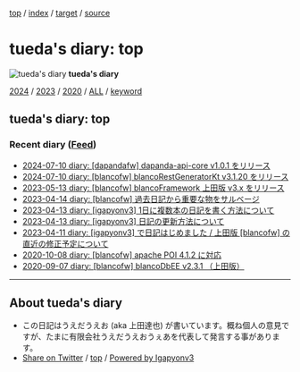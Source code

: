 [top](index.html) / [index](index.html) / [target](https://uedaueo.github.io/diary-of-tueda/index.html) / [source](https://github.com/uedaueo/diary-of-tueda/blob/master/index.src.md) 

tueda's diary: top
=====================================================================================================
![tueda's diary](https://uedaueo.github.io/diary-of-tueda/images/furoduck.jpg "うえだうえお") **tueda's diary**

[2024](2024/index.html)
/ [2023](2023/index.html)
/ [2020](2020/index.html)
/ [ALL](idxall.html)
 / [keyword](keyword/index.html)

## tueda's diary: top

### Recent diary ([Feed](https://uedaueo.github.io/diary-of-tueda/atomRecent.xml))

* [2024-07-10 diary: [dapandafw] dapanda-api-core v1.0.1 をリリース](2024/ig240710.02.html)
* [2024-07-10 diary: [blancofw] blancoRestGeneratorKt v3.1.20 をリリース](2024/ig240710.01.html)
* [2023-05-13 diary: [blancofw] blancoFramework 上田版 v3.x をリリース](2023/ig230513.01.html)
* [2023-04-14 diary: [blancofw] 過去日記から重要な物をサルベージ](2023/ig230414.01.html)
* [2023-04-13 diary: [igapyonv3] 1日に複数本の日記を書く方法について](2023/ig230413.02.html)
* [2023-04-13 diary: [igapyonv3] 日記の更新方法について](2023/ig230413.01.html)
* [2023-04-11 diary: [igapyonv3] で日記はじめました / 上田版 [blancofw] の直近の修正予定について](2023/ig230411.html)
* [2020-10-08 diary: [blancofw] apache POI 4.1.2 に対応](2020/ig201008.html)
* [2020-09-07 diary: [blancofw] blancoDbEE v2.3.1 （上田版）](2020/ig200907.html)


----------------------------------------------------------------------------------------------------

## About tueda's diary

* この日記はうえだうえお (aka 上田達也) が書いています。概ね個人の意見ですが、たまに有限会社うえだうえおうぇあを代表して発言する事があります。
* [Share on Twitter](https://twitter.com/intent/tweet?hashtags=tueda%2Cuedaueo&text=tueda%27s+diary%3A+top&url=https%3A%2F%2Fuedaueo.github.io%2Fdiary-of-tueda%2Findex.html) / [top](index.html) / [Powered by Igapyonv3](https://github.com/igapyon/igapyonv3)
